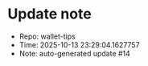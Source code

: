 ﻿# Update note
- Repo: wallet-tips
- Time: 2025-10-13 23:29:04.1627757
- Note: auto-generated update #14
